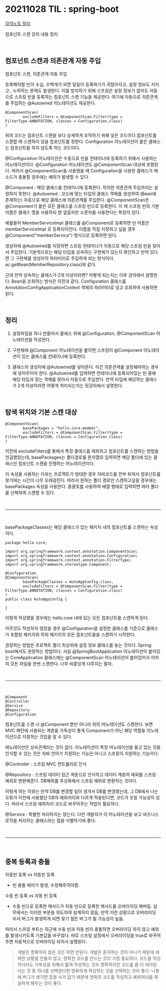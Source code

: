 # 20211028 TIL : spring-boot

[강의노트 정리](https://www.inflearn.com/notes/15427#s-55372)

컴포넌트 스캔 강의 내용 정리

<br>

## 컴포넌트 스캔과 의존관계 자동 주입

컴포넌트 스캔, 의존관계 자동 주입

등록해야할 빈이 수십, 수백개가 되면 일일이 등록하기가 귀찮아지고, 설정 정보도 커지고 , 누락하는 문제도 발생한다. 이를 방지하기 위해 스프링은 설정 정보가 없어도 자동으로 스프링 빈을 등록하는 컴포넌트 스캔 기능을 제공한다.
여기에 자동으로 의존관계를 주입하는 @Autowired 어노테이션도 제공한다.

    @ComponentScan(
            excludeFilters = @ComponentScan.Filter(type = FilterType.ANNOTATION, classes = Configuration.class)
    )

위의 코드는 컴포넌트 스캔을 보다 상세하게 조작하기 위해 넣은 코드이다.컴포넌트를 스캔할 때 스캔하지 않을 컴포넌트를 정한다. Configuration 어노테이션이 붙은 클래스는 컴포넌트를 하지 않도록 하는 코드이다.

@Configuration 어노테이션은 수동으로 빈을 컨테이너에 등록하기 위해서 사용하는 어노테이션이다. @Configuration 어노테이션도 @ComponentScan 대상에 포함된다.
따라서 @ComponentScan을 사용했을 때 Configuration을 사용한 클래스가 메소드가 충돌할 경우에는 예외가 발생할 수 있다.

@Component : 해당 클래스를 컨테이너에 등록한다. 하지만 의존관계 주입까지는 설정하지 못한다.
@Autowired : 코드에 맞는 타입의 클래스 객체를 생성하여 (Bean에 존재하는) 자동으로 해당 클래스에 의존관계를 주입한다.
@ComponentScan은 @Component가 붙은 모든 클래스를 스프링 빈으로 등록한다. 이 때 스프링 빈의 기본 이름은 클래스 명을 사용하되 맨 앞글자만 소문자를 사용한다는 특징이 있다.

예를들어 MemberServiceImpl 클래스를 @Component로 등록하면 빈 이름은 memberServiceImpl 로 등록되어진다.
이름을 직접 지정하고 싶을 경우 @Component("memberService") 형식으로 등록하면 된다.

생성자에 @Autowired를 지정하면 스프링 컨테이너가 자동으로 해당 스프링 빈을 찾아서 주입한다. 기본적으로는 해당 타입을 상속하는 구현체가 있는지 확인하고 만약 있다면 그 구현체를 생성자의 파라미터로 주입하게 되는 방식이다.
ac.getBean(MemberRepository.class)와 같다.

근데 만약 상속하는 클래스가 2개 이상이라면? 어떻게 되는지는 이후 강의에서 설명한다. Bean을 조회하는 방식은 이전과 같다. Configuration 클래스를 AnnotationConfigApplicationContext 객체의 파라미터로 넣고 조회하여 사용하면 된다.

<br>

## 정리

1. 설정파일을 하나 만들어서 클래스 위에 @Configuration, @ComponentScan 어노테이션을 작성한다.

2. 구현체에 @Component 어노테이션을 붙이면 스프링이 @Component 어노테이션이 있는 클래스를 컨테이너에 등록한다.

3. 클래스의 생성자에 @Autowired를 넣어준다. 이건 의존관계를 설정해야하는 경우에 넣어주어야 한다. @Autowired를 입력하면 컨테이너에 등록되어있는 빈 중에 해당 타입과 맞는 객체를 찾아서 자동으로 주입한다. 만약 타입에 해당하는 클래스가 2개 이상이라면 어떻게 처리되는지는 뒷강의에서 설명한다.

<br>

## 탐색 위치와 기본 스캔 대상

    @ComponentScan(
            basePackages = "hello.core.member",
            excludeFilters = @ComponentScan.Filter(type = FilterType.ANNOTATION, classes = Configuration.class)
    )

이전에 excludeFilters를 통해서 특정 클래스를 제외하고 컴포넌트를 스캔하는 방법을 언급했었는데, basePackages는 폴더경로를 문자열로 입력하면 해당 폴더에 있는 클래스만 컴포넌트 스캔을 진행하는 어노테이션이다.

이 속성을 사용하는 이유는 프로젝트가 방대한 경우 자바코드를 전부 뒤져서 컴포넌트를 찾기에는 시간이 너무 오래걸린다. 따라서 원하는 폴더 경로만 스캔하고싶을 경우에는 basePackages 속성을 사용한다. 중괄호를 사용하여 배열 형태로 입력하면 여러 폴더를 선택하여 스캔할 수 있다.

<br> <hr> <br>

basePackageClasses는 해당 클래스가 있는 패키지 내의 컴포넌트를 스캔하는 속성이다.

    package hello.core;

    import org.springframework.context.annotation.ComponentScan;
    import org.springframework.context.annotation.Configuration;
    import org.springframework.context.annotation.FilterType;
    import org.springframework.stereotype.Component;

    @Configuration
    @ComponentScan(
            basePackageClasses = AutoAppConfig.class,
            excludeFilters = @ComponentScan.Filter(type = FilterType.ANNOTATION, classes = Configuration.class)
    )
    public class AutoAppConfig {

    }

이렇게 작성했을 경우에는 hello.core 내에 있는 모든 컴포넌트를 스캔하게 된다.

아무것도 작성하지 않았을 경우 @Configuration을 설정한 클래스를 기준으로 클래스가 포함된 패키지와 하위 패키지의 모든 컴포넌트들을 스캔하기 시작한다.

권장하는 방법은 프로젝트 폴더 최상위에 설정 정보 클래스를 놓는 것이다. Spring boot에서도 권장하는 방법이다. 사실 @SpringBootApplication 어노테이션이 붙어있는 CoreApplication 클래스에는 @ComponentScan 어노테이션이 붙어있어서 어차피 모든 파일을 한번 스캔한다. 너무 비중있게 다루지는 말자.

<br> <hr> <br>

    @Component
    @Controller
    @Service
    @Repository
    @Configuration

컴포넌트를 스캔 시 @Component 뿐만 아니라 위의 어노테이션도 스캔한다. 보면 MVC 패턴에 사용되는 계층을 가독성이 좋게 Component가 아닌 해당 역할을 어노테이션으로 지정하는 것임을 알 수 있다.

에노테이션은 상속관계라는 것이 없다. 어노테이션이 특정 어노테이션을 들고 있는 것을 인식할 수 있는 것은 자바 언어가 지원하는 기능은 아니고 스프링이 지원하는 기능이다.

@Controller : 스프링 MVC 컨트롤러로 인식

@Repository : 스프링 데이터 접근 계층으로 인식하고 데이터 계층의 예외를 스프링 예외로 변환해준다. DB예외를 추상화해서 스프링 예외로 변환하는 것이다.

이렇게 하는 이유는 만약 DB를 변경할 일이 생겨서 DB를 변경했는데, 그 DB에서 나는 오류가 이전에 사용했던 DB의 예외처리와 다르게 적용된다면, 코드가 꼬일 가능성이 있다. 따라서 스프링 예외처리 코드로 바꾸어주는 작업이 필요하다.

@Service : 특별한 처리하지는 않는다. 다만 개발자가 이 어노테이션을 보고 비즈니스로직을 처리하는 클래스라는 점을 식별하기에 좋다.

<br> <hr> <br>

## 중복 등록과 충돌

자동빈 등록 vs 자동빈 등록

- 빈 충돌 에러가 발생, 수정해주어야함.

수동 빈 등록 vs 자동 빈 등록

- 수동 빈으로 등록한 메서드가 자동 빈으로 등록한 메서드를 오버라이딩 해버림. 실무에서는 이러한 부분을 의도하여 설계하지 않음, 만약 이런 상황으로 오버라이딩 되서 버그가 발생하게 되면 찾기 힘든 버그가 될 가능성이 높음.

따라서 스프링 부트는 최근에 수동 빈과 자동 빈이 충돌하면 오버라이딩 하지 않고 예외를 발생시키도록 기본값을 바꾸었다. 따로 스프링 설정에서 오버라이딩을 true로 바꾸어주면 자동적으로 오버라이딩 되어서 실행된다.

> 개발은 명확하지 않은 것은 하면 안된다. 개발은 혼자하는 것이 아니기 때문에 애매한 상황을 만들지 않고, 명확한 코드를 만드는 것이 가장 중요하다.
> 코드를 작성하더라도 가독성을 위해서 짧게 작성하는 것과 명확하지만 코드를 좀 더 써야된다는 것 중 하나를 선택한다면 명확하게 작성하는 것을 선택하는 것이 좋다. 나중에 버그가 생기면 잡을 수가 없기 때문에 명확히 코드를 작성하고 예외처리를 확실하게 해두는 것이 좋다.
